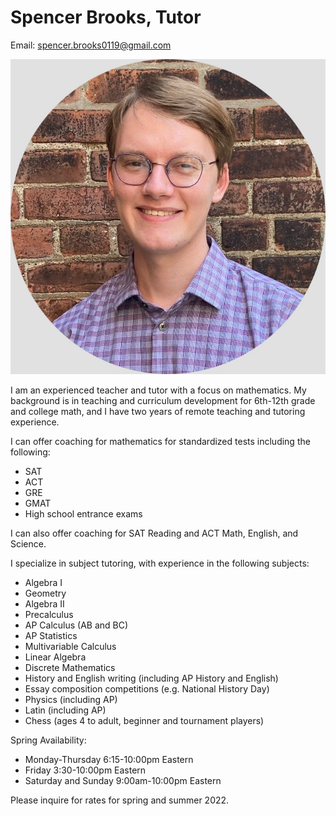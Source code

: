 # Spencer Brooks, Tutor
Email: [spencer.brooks0119@gmail.com](mailto:spencer.brooks0119@gmail.com)

![Spencer Brooks](./assets/img/spencer_brooks_port.jpg)

I am an experienced teacher and tutor with a focus on mathematics. My background is in teaching and curriculum development for 6th-12th grade and college math, and I have two years of remote teaching and tutoring experience.

I can offer coaching for mathematics for standardized tests including the following:
- SAT
- ACT
- GRE
- GMAT
- High school entrance exams

I can also offer coaching for SAT Reading and ACT Math, English, and Science.

I specialize in subject tutoring, with experience in the following subjects:
- Algebra I
- Geometry
- Algebra II
- Precalculus
- AP Calculus (AB and BC)
- AP Statistics
- Multivariable Calculus
- Linear Algebra
- Discrete Mathematics
- History and English writing (including AP History and English)
- Essay composition competitions (e.g. National History Day)
- Physics (including AP)
- Latin (including AP)
- Chess (ages 4 to adult, beginner and tournament players)

Spring Availability:
- Monday-Thursday 6:15-10:00pm Eastern
- Friday 3:30-10:00pm Eastern
- Saturday and Sunday 9:00am-10:00pm Eastern

Please inquire for rates for spring and summer 2022.
